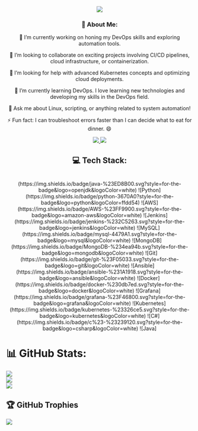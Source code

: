 
<h1 align="center">
    <img src="https://readme-typing-svg.herokuapp.com/?font=Righteous&size=35&center=true&vCenter=true&width=500&height=70&duration=4000&lines=Hi+There!+👋;+I'm+Meital!;" />
</h1>


<h3 align="center"> 💫 About Me: </h3>
<div align="center">
  
🔭 I’m currently working on honing my DevOps skills and exploring automation tools.
  
👯 I’m looking to collaborate on exciting projects involving CI/CD pipelines, cloud infrastructure, or containerization.

🤝 I’m looking for help with advanced Kubernetes concepts and optimizing cloud deployments.

🌱 I’m currently learning DevOps. I love learning new technologies and developing my skills in the DevOps field.

💬 Ask me about Linux, scripting, or anything related to system automation!

⚡ Fun fact: I can troubleshoot errors faster than I can decide what to eat for dinner. 😄

 </div>


<div align="center"> 
  <a href="https://linkedin.com/in/meital-talgauker" target="_blank">
    <img src="https://img.shields.io/badge/LinkedIn-0077B5?style=for-the-badge&logo=linkedin&logoColor=white" target="_blank"/>
  </a>
  <a href="https://MeitalTal.github.io" target="_blank">
     <img src="https://img.shields.io/badge/Portfolio-FF5722?style=for-the-badge&logo=todoist&logoColor=white" target="_blank"/> 
  </a>
</div>


<h2 align="center">💻 Tech Stack:</h2>

<br/>
<div align="center">
(https://img.shields.io/badge/java-%23ED8B00.svg?style=for-the-badge&logo=openjdk&logoColor=white) ![Python](https://img.shields.io/badge/python-3670A0?style=for-the-badge&logo=python&logoColor=ffdd54) ![AWS](https://img.shields.io/badge/AWS-%23FF9900.svg?style=for-the-badge&logo=amazon-aws&logoColor=white) ![Jenkins](https://img.shields.io/badge/jenkins-%232C5263.svg?style=for-the-badge&logo=jenkins&logoColor=white) ![MySQL](https://img.shields.io/badge/mysql-4479A1.svg?style=for-the-badge&logo=mysql&logoColor=white) ![MongoDB](https://img.shields.io/badge/MongoDB-%234ea94b.svg?style=for-the-badge&logo=mongodb&logoColor=white) ![Git](https://img.shields.io/badge/git-%23F05033.svg?style=for-the-badge&logo=git&logoColor=white) ![Ansible](https://img.shields.io/badge/ansible-%231A1918.svg?style=for-the-badge&logo=ansible&logoColor=white) ![Docker](https://img.shields.io/badge/docker-%230db7ed.svg?style=for-the-badge&logo=docker&logoColor=white) ![Grafana](https://img.shields.io/badge/grafana-%23F46800.svg?style=for-the-badge&logo=grafana&logoColor=white) ![Kubernetes](https://img.shields.io/badge/kubernetes-%23326ce5.svg?style=for-the-badge&logo=kubernetes&logoColor=white)
![C#](https://img.shields.io/badge/c%23-%23239120.svg?style=for-the-badge&logo=csharp&logoColor=white) ![Java]

</div>

# 📊 GitHub Stats:
![](https://github-readme-stats.vercel.app/api?username=MeitalTal&theme=dark&hide_border=false&include_all_commits=false&count_private=false)<br/>
![](https://github-readme-streak-stats.herokuapp.com/?user=MeitalTal&theme=dark&hide_border=false)<br/>
![](https://github-readme-stats.vercel.app/api/top-langs/?username=MeitalTal&theme=dark&hide_border=false&include_all_commits=false&count_private=false&layout=compact)

## 🏆 GitHub Trophies
![](https://github-profile-trophy.vercel.app/?username=MeitalTal&theme=radical&no-frame=true&no-bg=true&margin-w=4)

